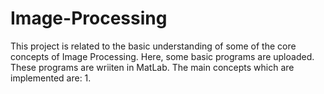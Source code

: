 # Image-Processing

This project is related to the basic understanding of some of the core concepts of Image Processing. Here, some basic programs are uploaded. These programs are wriiten in MatLab. The main concepts which are implemented are:
1. 
